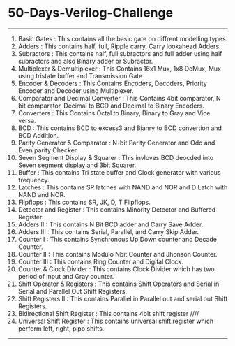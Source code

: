 # 50-Days-Verilog-Challenge
-----------------------------------------------------------------------------------------------------------------------------------------------------------------------
1. Basic Gates : This contains all the basic gate on diffrent modelling types.
2. Adders : This contains half, full, Ripple carry, Carry lookahead Adders.
3. Subractors : This contains half, full subractors and full adder using half subractors and also Binary adder or Subractor.
4. Multiplexer & Demultiplexer : This Contains 16x1 Mux, 1x8 DeMux, Mux using tristate buffer and Transmission Gate
5. Encoder & Decoders : This Contains Encoders, Decoders, Priority Encoder and Decoder using Multiplexer.
6. Comparator and Decimal Converter : This Contains 4bit comparator, N bit comparator, Decimal to BCD and Decimal to Binary Encoders.
7. Converters : This Contains Octal to Binary, Binary to Gray and Vice versa.
8. BCD : This contains BCD to excess3 and Bianry to BCD convertion and BCD Addition.
9. Parity Generator & Comparator : N-bit Parity Generator and Odd and Even parity Checker.
10. Seven Segment Display & Squarer : This invloves BCD deocded into Seven segment display and 3bit Squarer.
11. Buffer : This contains Tri state buffer and Clock generator with various frequency.
12. Latches : This contains SR latches with NAND and NOR and D Latch with NAND and NOR.
13. Flipflops : This contains SR, JK, D, T Flipflops.
14. Detector and Register : This contains Minority Detector and Buffered Register.
15. Adders II : This contains N Bit BCD adder and Carry Save Adder.
16. Adders III : This contains Serial, Parallel, and Carry Skip Adder.
17. Counter I : This contains Synchronous Up Down counter and Decade Counter.
18. Counter II : This contains Modulo Nbit Counter and Jhonson Counter.
19. Counter III : This contains Ring Counter and Digital Clock.
20. Counter & Clock Divider : This contains Clock Divider which has two period of input and Gray counter.
21. Shift Operator & Registers : This contains Shift Operators and Serial in Serial and Parallel Out Shift Registers.
22. Shift Registers II : This contains Parallel in Parallel out and serial out Shift Registers.
23. Bidirectional Shift Register : This contains 4bit shift register ////
24. Universal Shift Register : This contains universal shift register which perform left, right, pipo shifts.
-----------------------------------------------------------------------------------------------------------------------------------------------------------------------
